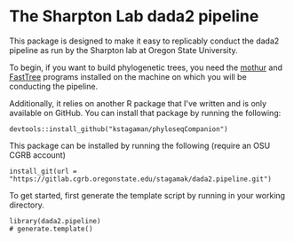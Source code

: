# The Sharpton Lab dada2 pipeline

This package is designed to make it easy to replicably conduct the dada2 pipeline as run by the Sharpton lab at Oregon State University.

To begin, if you want to build phylogenetic trees, you need the [mothur](https://mothur.org/) and [FastTree](http://www.microbesonline.org/fasttree/) programs installed on the machine on which you will be conducting the pipeline.

Additionally, it relies on another R package that I've written and is only available on GitHub. You can install that package by running the following:

```
devtools::install_github("kstagaman/phyloseqCompanion")
```

This package can be installed by running the following (require an OSU CGRB account)

```
install_git(url = "https://gitlab.cgrb.oregonstate.edu/stagamak/dada2.pipeline.git")
```

To get started, first generate the template script by running in your working directory.

```
library(dada2.pipeline)
# generate.template()
```


